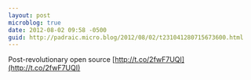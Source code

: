 ```yaml
---
layout: post
microblog: true
date: 2012-08-02 09:58 -0500
guid: http://padraic.micro.blog/2012/08/02/t231041280715673600.html
---
```

Post-revolutionary open source [http://t.co/2fwF7UQI](http://t.co/2fwF7UQI)
